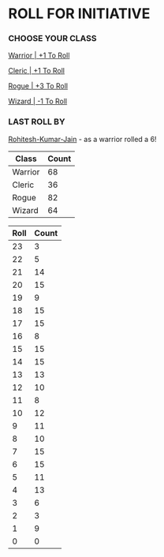 # ROLL FOR INITIATIVE
### CHOOSE YOUR CLASS

[Warrior | +1 To Roll](https://github.com/benjaminsampica/benjaminsampica/issues/new?title=roll%7Cwarrior&body=Just+click+%27Submit+new+issue%27.)

[Cleric | +1 To Roll](https://github.com/benjaminsampica/benjaminsampica/issues/new?title=roll%7Ccleric&body=Just+click+%27Submit+new+issue%27.)

[Rogue | +3 To Roll](https://github.com/benjaminsampica/benjaminsampica/issues/new?title=roll%7Crogue&body=Just+click+%27Submit+new+issue%27.)

[Wizard | -1 To Roll](https://github.com/benjaminsampica/benjaminsampica/issues/new?title=roll%7Cwizard&body=Just+click+%27Submit+new+issue%27.)
### LAST ROLL BY
[Rohitesh-Kumar-Jain](https://www.github.com/Rohitesh-Kumar-Jain) - as a warrior rolled a 6!

|Class|Count|
|-|-|
|Warrior|68|
|Cleric|36|
|Rogue|82|
|Wizard|64|

|Roll|Count|
|-|-|
|23|3
|22|5
|21|14
|20|15
|19|9
|18|15
|17|15
|16|8
|15|15
|14|15
|13|13
|12|10
|11|8
|10|12
|9|11
|8|10
|7|15
|6|15
|5|11
|4|13
|3|6
|2|3
|1|9
|0|0
